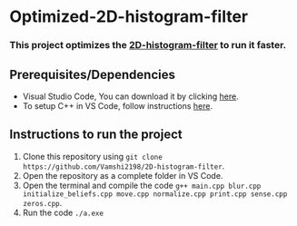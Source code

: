 # Optimized-2D-histogram-filter

### This project optimizes the [2D-histogram-filter](https://github.com/Vamshi2198/2D-histogram-filter) to run it faster.

## Prerequisites/Dependencies
* Visual Studio Code, You can download it by clicking [here](https://code.visualstudio.com/download).
* To setup C++ in VS Code, follow instructions [here](https://code.visualstudio.com/docs/languages/cpp).

## Instructions to run the project
1. Clone this repository using `git clone https://github.com/Vamshi2198/2D-histogram-filter`.
2. Open the repository as a complete folder in VS Code.
3. Open the terminal and compile the code
   `g++ main.cpp blur.cpp initialize_beliefs.cpp move.cpp normalize.cpp print.cpp sense.cpp zeros.cpp`.
4. Run the code 
   `./a.exe`

   
